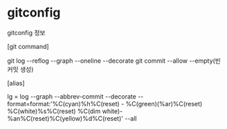 # gitconfig
gitconfig 정보

[git command]

git log --reflog --graph --oneline --decorate
git commit --allow --empty(빈 커밋 생성)

[alias]

lg = log --graph --abbrev-commit --decorate --format=format:'%C(cyan)%h%C(reset) - %C(green)(%ar)%C(reset) %C(white)%s%C(reset) %C(dim white)- %an%C(reset)%C(yellow)%d%C(reset)' --all
